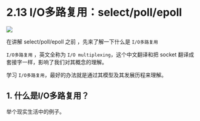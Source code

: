 # 2.13 I/O多路复用：select/poll/epoll

![](http://image.iswbm.com/20200602135014.png)

在讲解 select/poll/epoll 之前 ，先来了解一下什么是 `I/O多路复用`

`I/O多路复用` ，英文全称为 `I/O multiplexing`，这个中文翻译和把 socket 翻译成 套接字一样，影响了我们对其概念的理解。

学习 `I/O多路复用`，最好的办法就是通过其模型及其发展历程来理解。

## 1. 什么是I/O多路复用？

举个现实生活中的例子。

